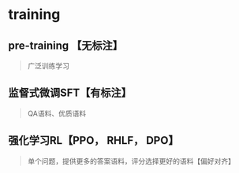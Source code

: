 
# training

##  pre-training 【无标注】

> 广泛训练学习

## 监督式微调SFT【有标注】

> QA语料、优质语料

## 强化学习RL【PPO， RHLF， DPO】
> 单个问题，提供更多的答案语料，评分选择更好的语料【偏好对齐】



